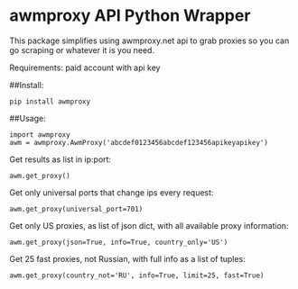 # **awmproxy API Python Wrapper**

This package simplifies using awmproxy.net api to grab proxies so you can go scraping or whatever it is you need.

Requirements: paid account with api key

##Install:

```
pip install awmproxy
```

##Usage:


```
import awmproxy
awm = awmproxy.AwmProxy('abcdef0123456abcdef123456apikeyapikey')

```
Get results as list in ip:port:
```
awm.get_proxy()
```

Get only universal ports that change ips every request:

```
awm.get_proxy(universal_port=701)
```

Get only US proxies, as list of json dict, with all available proxy information:

```
awm.get_proxy(json=True, info=True, country_only='US')

```

Get 25 fast proxies, not Russian, with full info as a list of tuples:

```
awm.get_proxy(country_not='RU', info=True, limit=25, fast=True)
```